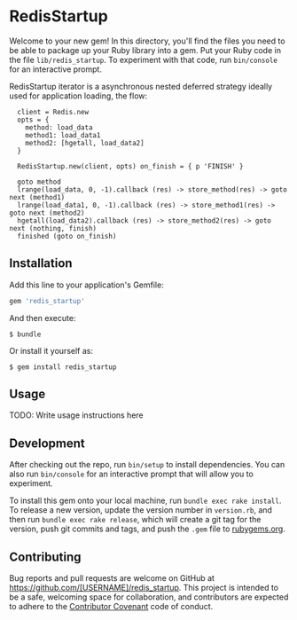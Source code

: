 # RedisStartup

Welcome to your new gem! In this directory, you'll find the files you need to be able to package up your Ruby library into a gem. Put your Ruby code in the file `lib/redis_startup`. To experiment with that code, run `bin/console` for an interactive prompt.

RedisStartup iterator is a asynchronous nested deferred strategy ideally used for application loading, the flow:

```code
  client = Redis.new
  opts = {
    method: load_data
    method1: load_data1
    method2: [hgetall, load_data2]
  }

  RedisStartup.new(client, opts) on_finish = { p 'FINISH' }

  goto method
  lrange(load_data, 0, -1).callback (res) -> store_method(res) -> goto next (method1)
  lrange(load_data1, 0, -1).callback (res) -> store_method1(res) -> goto next (method2)
  hgetall(load_data2).callback (res) -> store_method2(res) -> goto next (nothing, finish)
  finished (goto on_finish)
```

## Installation

Add this line to your application's Gemfile:

```ruby
gem 'redis_startup'
```

And then execute:

    $ bundle

Or install it yourself as:

    $ gem install redis_startup

## Usage

TODO: Write usage instructions here

## Development

After checking out the repo, run `bin/setup` to install dependencies. You can also run `bin/console` for an interactive prompt that will allow you to experiment.

To install this gem onto your local machine, run `bundle exec rake install`. To release a new version, update the version number in `version.rb`, and then run `bundle exec rake release`, which will create a git tag for the version, push git commits and tags, and push the `.gem` file to [rubygems.org](https://rubygems.org).

## Contributing

Bug reports and pull requests are welcome on GitHub at https://github.com/[USERNAME]/redis_startup. This project is intended to be a safe, welcoming space for collaboration, and contributors are expected to adhere to the [Contributor Covenant](contributor-covenant.org) code of conduct.